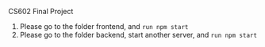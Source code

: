 CS602 Final Project

1. Please go to the folder frontend, and `run npm start`
2. Please go to the folder backend, start another server, and `run npm start`